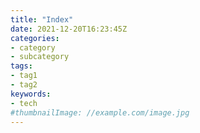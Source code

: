 ```yaml
---
title: "Index"
date: 2021-12-20T16:23:45Z
categories:
- category
- subcategory
tags:
- tag1
- tag2
keywords:
- tech
#thumbnailImage: //example.com/image.jpg
---
```


<!--more-->
